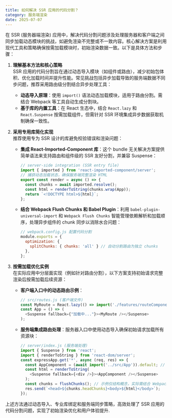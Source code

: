```yaml
---
title: 如何解决 SSR 应用的代码分割？
category: 服务端渲染
date: 2025-07-07
---
```

在 SSR (服务器端渲染) 应用中，解决代码分割问题涉及处理服务器和客户端之间同步加载动态模块的挑战，如避免渲染不完整或不一致内容。核心解决方案是利用现代工具和策略确保按需加载模块时，初始渲染数据一致。以下是具体方法和步骤：

1. **理解基本方法和核心策略**  
   SSR 应用的代码分割旨在通过动态导入模块（如组件或路由），减少初始包体积、优化加载时间并提升性能。常见挑战包括异步加载导致的服务端数据不同步问题，推荐采用路由级分割结合异步处理工具：

   - **动态导入原理**：使用 `import()` 语法动态加载模块，适用于路由分割。需结合 Webpack 等工具自动生成分割块。
   - **基于库的内置工具**：在 React 生态中，结合 `React.lazy` 和 `React.Suspense` 按需加载组件，但需针对 SSR 环境集成异步数据获取机制确保一致性。

2. **采用专用库简化实现**  
   推荐使用专为 SSR 设计的库避免校验错误和渲染问题：

   - **集成 React-Imported-Component 库**：这个 bundle 无关解决方案提供简单语法来支持路由和组件级的 SSR 友好分割，并兼容 Suspense：
     ```javascript
     // server-side integration (SSR entry file)
     import { imported } from 'react-imported-component/server';
     // 捕获动态加载状态，确保服务端完整渲染 HTML
     export const render = async () => {
       const chunks = await imported.resolve();
       const html = renderToString(chunks.wrap(App));
       return `<!DOCTYPE html>${html}`;
     };
     ```

   - **结合 Webpack Flush Chunks 和 Babel Plugin**：利用 `babel-plugin-universal-import` 和 `Webpack Flush Chunks` 智能管理依赖解析和加载顺序，处理异步组件的 chunk 同步以消除水合问题：
     ```javascript
     // webpack.config.js 配置代码分割
     module.exports = {
       optimization: {
         splitChunks: { chunks: 'all' } // 自动分割路由为独立 chunks
       },
     };
     ```

3. **按需加载优化实例**  
   在实际应用中分层面实现（例如针对路由分割），以下方案支持初始请求完整渲染后按需加载后续资源：

   - **客户端入口中的动态路由示例**：
     ```javascript
     // src/routes.js (客户端文件)
     const MyRoute = React.lazy(() => import('./features/routeComponent'));
     const App = () => (
       <Suspense fallback={"加载中..."}><MyRoute /></Suspense>
     );
     ```

   - **服务端集成路由处理**：服务器入口中使用动态导入确保初始请求加载所有资源块：
     ```javascript
     // server/index.js (服务端处理)
     import { Suspense } from 'react';
     import { renderToString } from 'react-dom/server';
     const expressApp.get('*', async (req, res) => {
       const AppComponent = (await import('../src/App')).default; // 服务端模拟动态导入
       const html = renderToString(
         <Suspense fallback={<div />}><AppComponent /></Suspense>
       );
       const chunks = flushChunks(); // 示例仅结构概念，实际需结合 Webpack Flush Chunks 获取 chunks
       res.send(`<head>${chunks.headChunks}<body>${html}</body>`);
     });
     ```

上述方法通过动态导入、专业库绑定和服务端同步策略，高效处理了 SSR 应用的代码分割问题，实现了初始渲染优化和用户体验提升.
